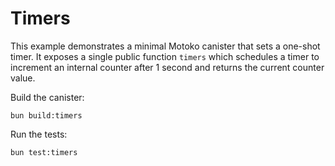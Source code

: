 # Timers

This example demonstrates a minimal Motoko canister that sets a one-shot timer.
It exposes a single public function `timers` which schedules a timer to increment
an internal counter after 1 second and returns the current counter value.

Build the canister:

```shell
bun build:timers
```

Run the tests:

```shell
bun test:timers
```
